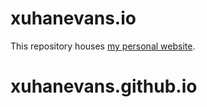 # xuhanevans.io

This repository houses [my personal website](http://xuhanevans.github.io). 
# xuhanevans.github.io
